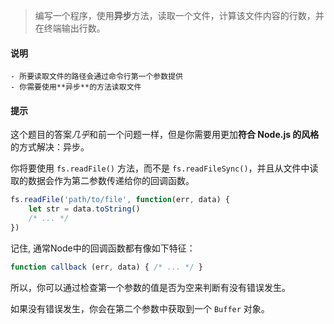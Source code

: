 
> 编写一个程序，使用**异步**方法，读取一个文件，计算该文件内容的行数，并在终端输出行数。


#### 说明

    - 所要读取文件的路径会通过命令行第一个参数提供
    - 你需要使用**异步**的方法读取文件


#### 提示

这个题目的答案*几乎*和前一个问题一样，但是你需要用更加**符合 Node.js 的风格**的方式解决：异步。

你将要使用 `fs.readFile()` 方法，而不是 `fs.readFileSync()`，并且从文件中读取的数据会作为第二参数传递给你的回调函数。

```js
fs.readFile('path/to/file', function(err, data) {
    let str = data.toString()
    /* ... */
})
```

记住, 通常Node中的回调函数都有像如下特征：

```js
function callback (err, data) { /* ... */ }
```

所以，你可以通过检查第一个参数的值是否为空来判断有没有错误发生。

如果没有错误发生，你会在第二个参数中获取到一个 `Buffer` 对象。


